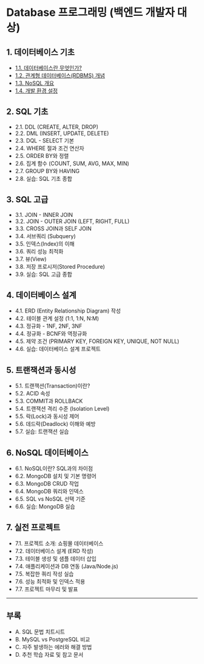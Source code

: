 # Database 프로그래밍 (백엔드 개발자 대상)

## 1. 데이터베이스 기초
- [1.1. 데이터베이스란 무엇인가?](./01_데이터베이스_기초/1.1_데이터베이스란_무엇인가.md)
- [1.2. 관계형 데이터베이스(RDBMS) 개념](./01_데이터베이스_기초/1.2_관계형_데이터베이스_RDBMS_개념.md)
- [1.3. NoSQL 개요](./01_데이터베이스_기초/1.3_NoSQL_개요.md)
- [1.4. 개발 환경 설정](./01_데이터베이스_기초/1.4_개발_환경_설정.md)

## 2. SQL 기초
- 2.1. DDL (CREATE, ALTER, DROP)
- 2.2. DML (INSERT, UPDATE, DELETE)
- 2.3. DQL - SELECT 기본
- 2.4. WHERE 절과 조건 연산자
- 2.5. ORDER BY와 정렬
- 2.6. 집계 함수 (COUNT, SUM, AVG, MAX, MIN)
- 2.7. GROUP BY와 HAVING
- 2.8. 실습: SQL 기초 종합

## 3. SQL 고급
- 3.1. JOIN - INNER JOIN
- 3.2. JOIN - OUTER JOIN (LEFT, RIGHT, FULL)
- 3.3. CROSS JOIN과 SELF JOIN
- 3.4. 서브쿼리 (Subquery)
- 3.5. 인덱스(Index)의 이해
- 3.6. 쿼리 성능 최적화
- 3.7. 뷰(View)
- 3.8. 저장 프로시저(Stored Procedure)
- 3.9. 실습: SQL 고급 종합

## 4. 데이터베이스 설계
- 4.1. ERD (Entity Relationship Diagram) 작성
- 4.2. 테이블 관계 설정 (1:1, 1:N, N:M)
- 4.3. 정규화 - 1NF, 2NF, 3NF
- 4.4. 정규화 - BCNF와 역정규화
- 4.5. 제약 조건 (PRIMARY KEY, FOREIGN KEY, UNIQUE, NOT NULL)
- 4.6. 실습: 데이터베이스 설계 프로젝트

## 5. 트랜잭션과 동시성
- 5.1. 트랜잭션(Transaction)이란?
- 5.2. ACID 속성
- 5.3. COMMIT과 ROLLBACK
- 5.4. 트랜잭션 격리 수준 (Isolation Level)
- 5.5. 락(Lock)과 동시성 제어
- 5.6. 데드락(Deadlock) 이해와 예방
- 5.7. 실습: 트랜잭션 실습

## 6. NoSQL 데이터베이스
- 6.1. NoSQL이란? SQL과의 차이점
- 6.2. MongoDB 설치 및 기본 명령어
- 6.3. MongoDB CRUD 작업
- 6.4. MongoDB 쿼리와 인덱스
- 6.5. SQL vs NoSQL 선택 기준
- 6.6. 실습: MongoDB 실습

## 7. 실전 프로젝트
- 7.1. 프로젝트 소개: 쇼핑몰 데이터베이스
- 7.2. 데이터베이스 설계 (ERD 작성)
- 7.3. 테이블 생성 및 샘플 데이터 삽입
- 7.4. 애플리케이션과 DB 연동 (Java/Node.js)
- 7.5. 복잡한 쿼리 작성 실습
- 7.6. 성능 최적화 및 인덱스 적용
- 7.7. 프로젝트 마무리 및 발표

---

## 부록
- A. SQL 문법 치트시트
- B. MySQL vs PostgreSQL 비교
- C. 자주 발생하는 에러와 해결 방법
- D. 추천 학습 자료 및 참고 문서
